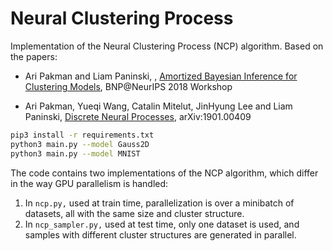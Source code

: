 # Neural Clustering Process
Implementation of the Neural Clustering Process (NCP) algorithm.
Based on the papers:

- Ari Pakman and Liam Paninski, , [Amortized Bayesian Inference for Clustering Models](https://arxiv.org/abs/1811.09747), BNP@NeurIPS 2018 Workshop

- Ari Pakman, Yueqi Wang, Catalin Mitelut, JinHyung Lee and Liam Paninski, [Discrete Neural Processes](https://arxiv.org/abs/1901.00409), arXiv:1901.00409

```bash
pip3 install -r requirements.txt
python3 main.py --model Gauss2D
python3 main.py --model MNIST
```

The code contains two implementations of the NCP algorithm, which differ in the way GPU parallelism is handled:
1. In ```ncp.py,``` used at train time, parallelization is over a minibatch of datasets, all with the same size and cluster structure.
2. In ```ncp_sampler.py,``` used at test time, only one dataset is used, and samples with different cluster structures are generated in parallel.



